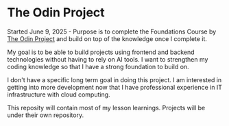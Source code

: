 # The Odin Project
Started June 9, 2025 - Purpose is to complete the Foundations Course by [The Odin Project](https://github.com/theodinproject) and build on top of the knowledge once I complete it.

My goal is to be able to build projects using frontend and backend technologies without having to rely on AI tools. I want to strengthen my coding knowledge so that I have a strong foundation to build on.

I don't have a specific long term goal in doing this project. I am interested in getting into more development now that I have professional experience in IT infrastructure with cloud computing.

This reposity will contain most of my lesson learnings. Projects will be under their own repository.